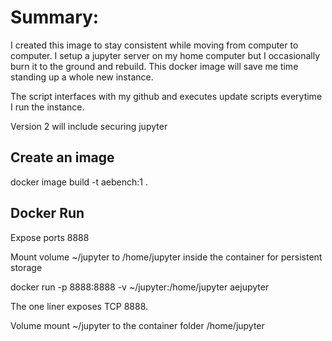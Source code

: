 # Summary:
I created this image to stay consistent while moving from computer to computer.  I setup a jupyter server on my home computer but I occasionally burn it to the ground and rebuild.  This docker image will save me time standing up a whole new instance.

The script interfaces with my github and executes update scripts everytime I run the instance.  

Version 2 will include securing jupyter

## Create an image
docker image build -t aebench:1 .
  
## Docker Run
<p>Expose ports 8888</p>
<p>Mount volume ~/jupyter to /home/jupyter inside the container for persistent storage</p>
<p>docker run -p 8888:8888 -v ~/jupyter:/home/jupyter aejupyter</p>
<p>
The one liner exposes TCP 8888.
<p>
Volume mount ~/jupyter to the container folder /home/jupyter
